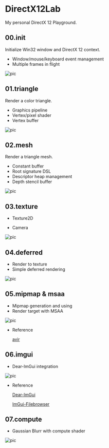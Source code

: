 # DirectX12Lab

My personal DirectX 12 Playground.

## 00.init

Initialize Win32 window and DirectX 12 context.

* Window/mouse/keyboard event management
* Multiple frames in flight

![pic](./screenshots/00_init.png)

## 01.triangle

Render a color triangle.

* Graphics pipeline
* Vertex/pixel shader
* Vertex buffer

![pic](./screenshots/01_triangle.png)

## 02.mesh

Render a triangle mesh.

* Constant buffer
* Root signature DSL
* Descriptor heap management
* Depth stencil buffer

![pic](./screenshots/02_mesh.png)

## 03.texture

* Texture2D

* Camera

![pic](./screenshots/03_texture.png)

## 04.deferred

* Render to texture
* Simple deferred rendering

![pic](./screenshots/04_deferred.png)

## 05.mipmap & msaa

* Mipmap generation and using
* Render target with MSAA

![pic](./screenshots/05_mipmap&msaa.png)

* Reference

  [avir](https://github.com/avaneev/avir)

## 06.imgui

* Dear-ImGui integration

![pic](./screenshots/06_imgui.png)

* Reference

  [Dear-ImGui](https://github.com/ocornut/imgui)
  
  [ImGui-Filebrowser](https://github.com/AirGuanZ/imgui-filebrowser)

## 07.compute

* Gaussian Blurr with compute shader

![pic](./screenshots/07_compute.png)